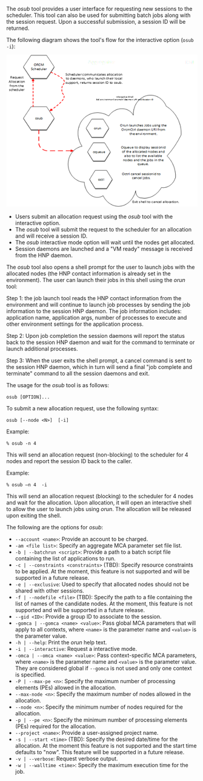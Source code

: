 The _osub_ tool provides a user interface for requesting new sessions to the scheduler. This tool can also be used for submitting batch jobs along with the session request. Upon a successful submission, a session ID will be returned.

The following diagram shows the tool's flow for the interactive option (`osub -i`):

![](3-ORCM-User-Guide/3.1-ORCM-Tools/osub.png)

* Users submit an allocation request using the _osub_ tool with the interactive option.
* The _osub_ tool will submit the request to the scheduler for an allocation and will receive a session ID.
* The _osub_ interactive mode option will wait until the nodes get allocated.
* Session daemons are launched and a "VM ready" message is received from the HNP daemon.

The _osub_ tool also opens a shell prompt for the user to launch jobs with the allocated nodes (the HNP contact information is already set in the environment). The user can launch their jobs in this shell using the _orun_ tool:

Step 1: the job launch tool reads the HNP contact information from the environment and will continue to launch job processes by sending the job information to the session HNP daemon. The job information includes: application name, application args, number of processes to execute and other environment settings for the application process. 
 
Step 2: Upon job completion the session daemons will report the status back to the session HNP daemon and wait for the command to terminate or launch additional processes. 

Step 3: When the user exits the shell prompt, a cancel command is sent to the session HNP daemon, which in turn will send a final "job complete and terminate" command to all the session daemons and exit.

The usage for the _osub_ tool is as follows:
```
osub [OPTION]...
```

To submit a new allocation request, use the following syntax:
```
osub [--node <N>]  [-i]
```

Example:
```
% osub -n 4
```
This will send an allocation request (non-blocking) to the scheduler for 4 nodes and report the session ID back to the caller.

Example:
```
% osub –n 4  -i
```
This will send an allocation request (blocking) to the scheduler for 4 nodes and wait for the allocation.  Upon allocation, it will open an interactive shell to allow the user to launch jobs using _orun_. The allocation will be released upon exiting the shell.

The following are the options for _osub_:

* `--account <name>`: Provide an account to be charged.
* `-am <file list>`: Specify an aggregate MCA parameter set file list.
* `-b | --batchrun <script>`: Provide a path to a batch script file containing the list of applications to run.
* `-c | --constraints <constraints>` (TBD): Specify resource constraints to be applied.  At the moment, this feature is not supported and will be supported in a future release.
* `-e | --exclusive`: Used to specify that allocated nodes should not be shared with other sessions.
* `-f | --nodefile <file>` (TBD): Specify the path to a file containing the list of names of the candidate nodes.  At the moment, this feature is not supported and will be supported in a future release.
* `--gid <ID>`: Provide a group ID to associate to the session.
* `-gomca | --gomca <name> <value>`: Pass global MCA parameters that will apply to all contexts, where `<name>` is the parameter name and `<value>` is the parameter value.
* `-h | --help`: Print the _orun_ help text.
* `-i | --interactive`: Request a interactive mode.
* `-omca | --omca <name> <value>`: Pass context-specific MCA parameters, where `<name>` is the parameter name and `<value>` is the parameter value.  They are considered global if `--gomca` is not used and only one context is specified.
* `-P | --max-pe <n>`: Specify the maximum number of processing elements (PEs) allowed in the allocation.
* `--max-node <n>`: Specify the maximum number of nodes allowed in the allocation.
* `--node <n>`: Specify the minimum number of nodes required for the allocation.
* `-p | --pe <n>`: Specify the minimum number of processing elements (PEs) required for the allocation.
* `--project <name>`: Provide a user-assigned project name.
* `-s | --start <time>` (TBD): Specify the desired date/time for the allocation.  At the moment this feature is not supported and the start time defaults to "now".  This feature will be supported in a future release.
* `-v | --verbose`: Request verbose output.
* `-w | --walltime <time>`: Specify the maximum execution time for the job.
